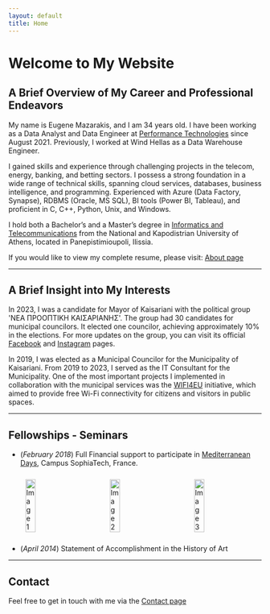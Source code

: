 ```yaml
---
layout: default
title: Home
---
```


# Welcome to My Website

## A Brief Overview of My Career and Professional Endeavors
My name is Eugene Mazarakis, and I am 34 years old. I have been working as a Data Analyst and Data Engineer at [Performance Technologies](https://www.performance.gr/) since August 2021. Previously, I worked at Wind Hellas as a Data Warehouse Engineer. 

I gained skills and experience through challenging projects in the telecom, energy, banking, and betting sectors. I possess a strong foundation in a wide range of technical skills, spanning cloud services, databases, business intelligence, and programming. Experienced with Azure (Data Factory, Synapse), RDBMS (Oracle, MS SQL), BI tools (Power BI, Tableau), and proficient in C, C++, Python, Unix, and Windows.

I hold both a Bachelor’s and a Master’s degree in [Informatics and Telecommunications](https://www.di.uoa.gr/) from the National and Kapodistrian University of Athens, located in Panepistimioupoli, Ilissia.

If you would like to view my complete resume, please visit: [About page](/about)

***

## A Brief Insight into My Interests

In 2023, I was a candidate for Mayor of Kaisariani with the political group 'ΝΕΑ ΠΡΟΟΠΤΙΚΗ ΚΑΙΣΑΡΙΑΝΗΣ'. 
The group had 30 candidates for municipal councilors. It elected one councilor, achieving approximately 10% in the elections.
For more updates on the group, you can visit its official [Facebook](https://www.facebook.com/NeaProoptikiKaisaranis) and [Instagram](https://www.instagram.com/nea_prooptiki_kaisarianis) pages.


In 2019, I was elected as a Municipal Councilor for the Municipality of Kaisariani. 
From 2019 to 2023, I served as the IT Consultant for the Municipality. One of the most important projects I implemented in collaboration with the municipal services was the [WIFI4EU](https://wifi4eu.ec.europa.eu/#/home) initiative, which aimed to provide free Wi-Fi connectivity for citizens and visitors in public spaces.

***

## Fellowships - Seminars
- (_February 2018_) Full Financial support to participate in  [Mediterranean Days](https://www.facebook.com/sophiatechmeddays/posts/pfbid02Nfn3oRdMWjN3Li5sLtQKVygzBBBs6Stgv2u1119GpQWwZtCW58fBEnAyF8jM8KH3l), Campus SophiaTech, France.
<div style="display: flex; justify-content: space-around; flex-wrap: wrap;">
    <img src="{{ '/assets/Img/SophiaAntipolis/sopjia_antipolis_0.png' | relative_url }}" alt="Image 1" style="width: 20%; margin: 10px;">
    <img src="{{ '/assets/Img/SophiaAntipolis/sopjia_antipolis_3.jpg' | relative_url }}" alt="Image 2" style="width: 20%; margin: 10px;">
    <img src="{{ '/assets/Img/SophiaAntipolis/sopjia_antipolis_4.jpg' | relative_url }}" alt="Image 3" style="width: 20%; margin: 10px;">
</div>

- (_April 2014_) Statement of Accomplishment in the History of Art

***

## Contact
Feel free to get in touch with me via the [Contact page](/contact)

